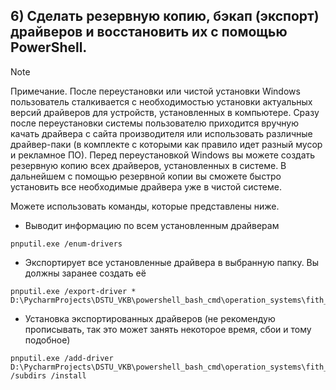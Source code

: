## 6) Сделать резервную копию, бэкап (экспорт) драйверов и восстановить их с помощью PowerShell.

> [!NOTE]
> Примечание. После переустановки или чистой установки Windows пользователь сталкивается с необходимостью установки актуальных версий
драйверов для устройств, установленных в компьютере. 
> Сразу после переустановки системы пользователю приходится вручную качать драйвера с сайта производителя
или использовать различные драйвер-паки (в комплекте с которыми как правило идет
разный мусор и рекламное ПО).
> Перед переустановкой Windows вы можете создать резервную копию всех драйверов, установленных в системе.
> В дальнейшем с помощью резервной копии вы сможете быстро установить все необходимые драйвера уже в чистой системе.

Можете использовать команды, которые представлены ниже. 

- Выводит информацию по всем установленным драйверам

```
pnputil.exe /enum-drivers
```

- Экспортирует все установленные драйвера в выбранную папку. Вы должны заранее создать её

```
pnputil.exe /export-driver * D:\PycharmProjects\DSTU_VKB\powershell_bash_cmd\operation_systems\fith_semester\3_laboratory\6_question\6_sub\drivers
```

- Установка экспортированных драйверов (не рекомендую прописывать, так это может занять некоторое время, сбои и тому подобное)

```
pnputil.exe /add-driver D:\PycharmProjects\DSTU_VKB\powershell_bash_cmd\operation_systems\fith_semester\3_laboratory\6_question\6_sub\drivers*.inf /subdirs /install
```
